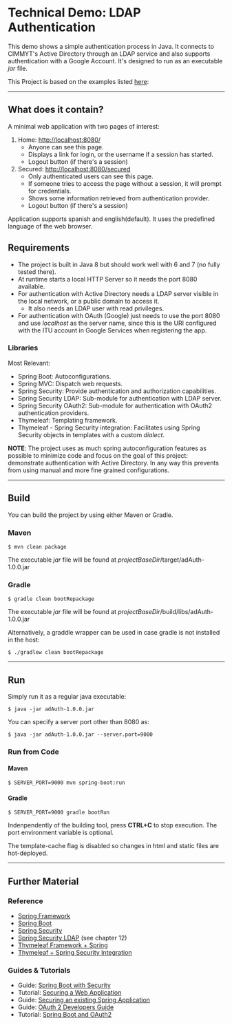 # Technical Demo: LDAP Authentication
This demo shows a simple authentication process in Java. It connects to CIMMYT's Active Directory through an LDAP service and also supports authentication with a Google Account. It's designed to run as an executable _jar_ file.

This Project is based on the examples listed [here](#aGuide):

---
## What does it contain?
A minimal web application with two pages of interest:

1. Home: [http://localhost:8080/](http://localhost:8080/)
   * Anyone can see this page.
   * Displays a link for login, or the username if a session has started.
   * Logout button (if there's a session)
2. Secured: [http://localhost:8080/secured](http://localhost:8080/secured)
   * Only authenticated users can see this page.
   * If someone tries to access the page without a session, it will prompt for credentials.
   * Shows some information retrieved from authentication provider.
   * Logout button (if there's a session)

Application supports spanish and english(default). It uses the predefined language of the web browser.

## Requirements
* The project is built in Java 8 but should work well with 6 and 7 (no fully tested there).
* At runtime starts a local HTTP Server so it needs the port 8080 available.
* For authentication with Active Directory needs a LDAP server visible in the local network, or a public domain to access it.
    * It also needs an LDAP user with read privileges.
* For authentication with OAuth (Google) just needs to use the port 8080 and use _localhost_ as the server name, since this is the URI configured with the ITU account in Google Services when registering the app.

### Libraries
Most Relevant:

* Spring Boot: Autoconfigurations.
* Spring MVC: Dispatch web requests.
* Spring Security: Provide authentication and authorization capabilities.
* Spring Security LDAP: Sub-module for authentication with LDAP server.
* Spring Security OAuth2: Sub-module for authentication with OAuth2 authentication providers.
* Thymeleaf: Templating framework.
* Thymeleaf - Spring Security integration: Facilitates using Spring Security objects in templates with a custom _dialect_.

**NOTE**:
The project uses as much spring autoconfiguration features as possible to  minimize code and focus on the goal of this project: demonstrate authentication with Active Directory. In any way this prevents from using manual and more fine grained configurations.

---
## Build
You can build the project by using either Maven or Gradle. 

### Maven
```
$ mvn clean package
```
The executable _jar_ file will be found at *projectBaseDir*/target/adAuth-1.0.0.jar

### Gradle
```
$ gradle clean bootRepackage
```
The executable _jar_ file will be found at *projectBaseDir*/build/libs/adAuth-1.0.0.jar

Alternatively, a graddle wrapper can be used in case gradle is not installed in the host:
```
$ ./gradlew clean bootRepackage
```
---
## Run
Simply run it as a regular java executable:
```
$ java -jar adAuth-1.0.0.jar
```
You can specify a server port other than 8080 as:
```
$ java -jar adAuth-1.0.0.jar --server.port=9000
```

### Run from Code

#### Maven
```
$ SERVER_PORT=9000 mvn spring-boot:run
```

#### Gradle
```
$ SERVER_PORT=9000 gradle bootRun
```

Indenpendently of the building tool, press **CTRL+C** to stop execution. The port environment variable is optional.

The template-cache flag is disabled so changes in html and static files are hot-deployed.

---
## Further Material

### Reference
* [Spring Framework](http://docs.spring.io/spring/docs/current/spring-framework-reference/htmlsingle/)
* [Spring Boot](http://docs.spring.io/spring-boot/docs/1.4.3.RELEASE/reference/htmlsingle/)
* [Spring Security](http://docs.spring.io/spring-security/site/docs/4.1.4.RELEASE/reference/html/)
* [Spring Security LDAP](http://docs.spring.io/spring-ldap/docs/2.2.0.RELEASE/reference/) (see chapter 12)
* [Thymeleaf Framework + Spring](http://www.thymeleaf.org/doc/tutorials/2.1/thymeleafspring.html)
* [Thymeleaf + Spring Security Integration](http://www.thymeleaf.org/doc/articles/springsecurity.html)

### <a name="aGuide"></a> Guides & Tutorials
* Guide: [Spring Boot with Security](http://docs.spring.io/spring-security/site/docs/current/guides/html5//helloworld-boot.html)
* Tutorial: [Securing a Web Application](https://spring.io/guides/gs/securing-web/)
* Guide: [Securing an existing Spring Application](http://docs.spring.io/spring-security/site/docs/current/guides/html5//helloworld-javaconfig.html)
* Guide: [OAuth 2 Developers Guide](http://projects.spring.io/spring-security-oauth/docs/oauth2.html)
* Tutorial: [Spring Boot and OAuth2](https://spring.io/guides/tutorials/spring-boot-oauth2/)
